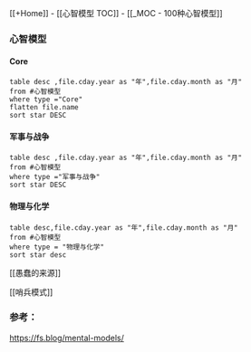 
[[+Home]] - [[心智模型 TOC]] - [[_MOC - 100种心智模型]]
### 心智模型

#### Core
```dataview
table desc ,file.cday.year as "年",file.cday.month as "月" 
from #心智模型 
where type ="Core" 
flatten file.name
sort star DESC
```


#### 军事与战争
```dataview
table desc ,file.cday.year as "年",file.cday.month as "月" 
from #心智模型 
where type ="军事与战争"
sort star DESC
```

#### 物理与化学
```dataview
table desc,file.cday.year as "年",file.cday.month as "月" 
from #心智模型 
where type = "物理与化学" 
sort star desc
```


[[愚蠢的来源]]


[[哨兵模式]]



### 参考：
https://fs.blog/mental-models/